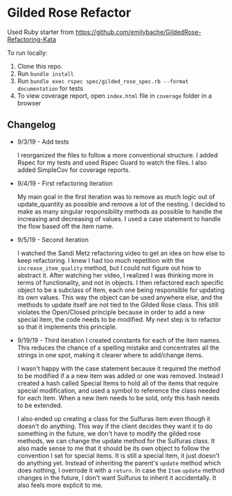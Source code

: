 # Gilded Rose Refactor

Used Ruby starter from https://github.com/emilybache/GildedRose-Refactoring-Kata

To run locally:
1. Clone this repo.
2. Run `bundle install`
3. Run `bundle exec rspec spec/gilded_rose_spec.rb --format documentation` for tests
4. To view coverage report, open `index.html` file in `coverage` folder in a browser


## Changelog
* 9/3/19 - Add tests

    I reorganized the files to follow a more conventional structure. I added Rspec for my tests and used Rspec Guard to watch the files. I also added SimpleCov for coverage reports. 

* 9/4/19 - First refactoring iteration

    My main goal in the first iteration was to remove as much logic out of update_quantity as possible and remove a lot of the nesting. I decided to make as many singular responsibility methods as possible to handle the increasing and decreasing of values. I used a case statement to handle the flow based off the item name. 

* 9/5/19 - Second iteration

    I watched the Sandi Metz refactoring video to get an idea on how else to keep refactoring. I knew I had too much repetition with the `increase_item_quality` method, but I could not figure out how to abstract it. After watching her video, I realized I was thinking more in terms of functionality, and not in objects. I then refactored each specific object to be a subclass of Item, each one being responsible for updating its own values. This way the object can be used anywhere else, and the methods to update itself are not tied to the Gilded Rose class. This still violates the Open/Closed principle because in order to add a new special item, the code needs to be modified. My next step is to refactor so that it implements this principle.

* 9/19/19 - Third iteration
    I created constants for each of the item names. This reduces the chance of a spelling mistake and concentrates all the strings in one spot, making it clearer where to add/change items. 
    
    I wasn't happy with the case statement because it required the method to be modified if a a new item was added or one was removed. Instead I created a hash called Special Items to hold all of the items that require special modification, and used a symbol to reference the class needed for each item. When a new item needs to be sold, only this hash needs to be extended.

    I also ended up creating a class for the Sulfuras item even though it doesn't do anything. This way if the client decides they want it to do something in the future, we don't have to modify the gilded rose methods, we can change the update method for the Sulfuras class. It also made sense to me that it should be its own object to follow the convention I set for special items. It is still a special item, it just doesn't do anything yet. Instead of inheriting the parent's `update` method which does nothing, I overrode it with a `return`. In case the `Item` `update` method changes in the future, I don't want Sulfurus to inherit it accidentally. It also feels more explicit to me. 